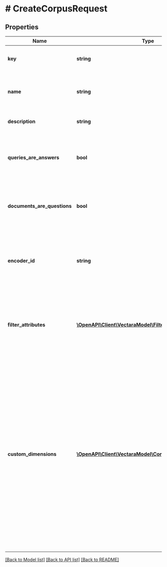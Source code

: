 # # CreateCorpusRequest

## Properties

Name | Type | Description | Notes
------------ | ------------- | ------------- | -------------
**key** | **string** | A user-provided key for a corpus. |
**name** | **string** | The name for the corpus. This value defaults to the key. | [optional]
**description** | **string** | Description for the corpus. | [optional]
**queries_are_answers** | **bool** | Queries made to this corpus are considered answers, and not questions. | [optional] [default to false]
**documents_are_questions** | **bool** | Documents inside this corpus are considered questions, and not answers. | [optional] [default to false]
**encoder_id** | **string** | The encoder used by the corpus. This value defaults to the most recent Vectara encoder. | [optional]
**filter_attributes** | [**\OpenAPI\Client\VectaraModel\FilterAttribute[]**](FilterAttribute.md) | The new filter attributes of the corpus.  If unset then the corpus will not have filter attributes. | [optional]
**custom_dimensions** | [**\OpenAPI\Client\VectaraModel\CorpusCustomDimension[]**](CorpusCustomDimension.md) | A custom dimension is an additional numerical field attached to a document part. You can then multiply this numerical field with a query time custom dimension of the same name. This allows boosting (or deboosting) document parts for arbitrary reasons. This feature is only enabled for Scale customers. | [optional]

[[Back to Model list]](../../README.md#models) [[Back to API list]](../../README.md#endpoints) [[Back to README]](../../README.md)
